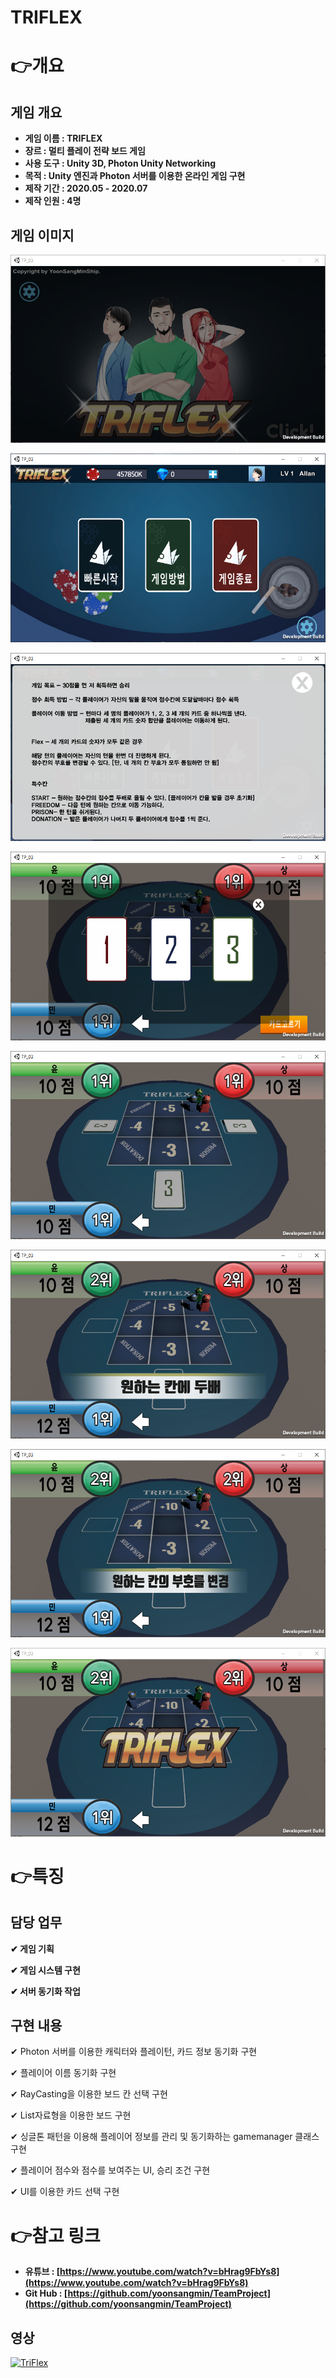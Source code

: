 # TRIFLEX

# 👉개요

## 게임 개요

- **게임 이름 : TRIFLEX**
- **장르 : 멀티 플레이 전략 보드 게임**
- **사용 도구 : Unity 3D, Photon Unity Networking**
- **목적 : Unity 엔진과 Photon 서버를 이용한 온라인 게임 구현**
- **제작 기간 : 2020.05 - 2020.07**
- **제작 인원 : 4명**

## 게임 이미지

![1.png](Images/1.png)

![2.png](Images/2.png)

![3.png](Images/3.png)

![4.png](Images/4.png)

![5.png](Images/5.png)

![6.png](Images/6.png)

![7.png](Images/7.png)

![8.png](Images/8.png)

# 👉특징

## 담당 업무

**✔ 게임 기획**

**✔ 게임 시스템 구현**

**✔ 서버 동기화 작업**

## 구현 내용

✔ Photon 서버를 이용한 캐릭터와 플레이턴, 카드 정보 동기화 구현

✔ 플레이어 이름 동기화 구현

✔ RayCasting을 이용한 보드 칸 선택 구현

✔ List자료형을 이용한 보드 구현

✔ 싱글톤 패턴을 이용해 플레이어 정보를 관리 및 동기화하는 gamemanager 클래스 구현

✔ 플레이어 점수와 점수를 보여주는 UI, 승리 조건 구현

✔ UI를 이용한 카드 선택 구현

# 👉참고 링크

- **유튜브 : [https://www.youtube.com/watch?v=bHrag9FbYs8](https://www.youtube.com/watch?v=bHrag9FbYs8)**
- **Git Hub : [https://github.com/yoonsangmin/TeamProject](https://github.com/yoonsangmin/TeamProject)**

## 영상

[![TriFlex](https://img.youtube.com/vi/bHrag9FbYs8/0.jpg)](https://www.youtube.com/watch?v=bHrag9FbYs8 "TriFlex")
